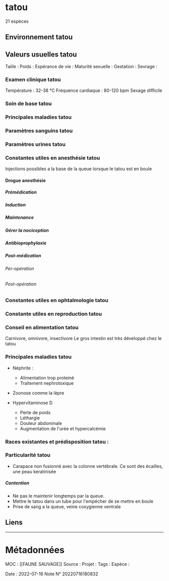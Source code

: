 # tatou
21 espèces 

## Environnement tatou
## Valeurs usuelles tatou
Taille : 
Poids :
Espérance de vie : 
Maturité sexuelle : 
Gestation : 
Sevrage : 

### Examen clinique tatou
Température : 32-38 °C
Fréquence cardiaque : 80-120 bpm
Sexage difficile 
### Soin de base tatou
### Principales maladies tatou
### Paramètres sanguins tatou
### Paramètres urines tatou
### Constantes utiles en anesthésie tatou
Injections possibles a la base de la queue lorsque le tatou est en boule
#### Drogue anesthésie
##### Prémédication
##### Induction
##### Maintenance
##### Gérer la nociception 
##### Antibioprophylaxie
##### Post-médication
###### Per-opération
###### Post-opération
### Constantes utiles en ophtalmologie tatou
### Constante utiles en reproduction tatou
### Conseil en alimentation tatou
Carnivore, omnivore, insectivore
Le gros intestin est très développé chez le tatou

### Principales maladies tatou
- Néphrite :
	- Alimentation trop proteiné
	- Traitement nephrotoxique

- Zoonose comme la lèpre
- Hypervitaminose D 
	- Perte de poids
	- Léthargie
	- Douleur abdominale
	- Augmentation de l'urée et hypercalcémie



### Races existantes et prédisposition tatou :

### Particularité tatou
- Carapace non fusionné avec la colonne vertébrale. Ce sont des écailles, une peau keratinisée

##### Contention
- Ne pas le maintenir longtemps par la queue.
- Mettre le tatou dans un tube pour l'empêcher de se mettre en boule
- Prise de sang a la queue, veine coxygienne ventrale 


## Liens


***

# Métadonnées
MOC : [[FAUNE SAUVAGE]]
Source :
Projet :
Tags : 
	Espèce :
	
Date : 2022-07-16
Note N° 20220716180832